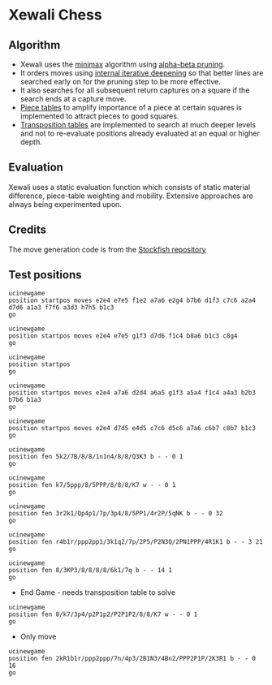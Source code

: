 # Xewali Chess

## Algorithm
- Xewali uses the [minimax](https://www.chessprogramming.org/Minimax) algorithm using [alpha-beta pruning](https://www.chessprogramming.org/Alpha-Beta). 
- It orders moves using [internal iterative deepening](https://www.chessprogramming.org/Internal_Iterative_Deepening) so that better lines are searched early on for the pruning step to be more effective. 
- It also searches for all subsequent return captures on a square if the search ends at a capture move. 
- [Piece tables](https://www.chessprogramming.org/Simplified_Evaluation_Function) to amplify importance of a piece at certain squares is implemented to attract pieces to good squares.
- [Transposition tables](https://www.chessprogramming.org/Transposition_Table) are implemented to search at much deeper levels and not to re-evaluate positions already evaluated at an equal or higher depth.


## Evaluation
Xewali uses a static evaluation function which consists of static material difference, piece-table weighting and mobility. Extensive approaches are always being experimented upon.

## Credits
The move generation code is from the [Stockfish repository](https://github.com/daylen/stockfish-mac/tree/master/Chess)

## Test positions
```
ucinewgame
position startpos moves e2e4 e7e5 f1e2 a7a6 e2g4 b7b6 d1f3 c7c6 a2a4 d7d6 a1a3 f7f6 a3d3 h7h5 b1c3
go

ucinewgame
position startpos moves e2e4 e7e5 g1f3 d7d6 f1c4 b8a6 b1c3 c8g4
go

ucinewgame
position startpos
go

ucinewgame
position startpos moves e2e4 a7a6 d2d4 a6a5 g1f3 a5a4 f1c4 a4a3 b2b3 b7b6 b1a3
go

ucinewgame
position startpos moves e2e4 d7d5 e4d5 c7c6 d5c6 a7a6 c6b7 c8b7 b1c3
go

ucinewgame
position fen 5k2/7B/8/8/1n1n4/8/8/Q3K3 b - - 0 1
go

ucinewgame
position fen k7/5ppp/8/5PPP/8/8/8/K7 w - - 0 1 
go

ucinewgame
position fen 3r2k1/Qp4p1/7p/3p4/8/5PP1/4r2P/5qNK b - - 0 32 
go

ucinewgame
position fen r4b1r/ppp2pp1/3k1q2/7p/2P5/P2N3Q/2PN1PPP/4R1K1 b - - 3 21 
go

ucinewgame
position fen 8/3KP3/8/8/8/8/6k1/7q b - - 14 1
go 

```

- End Game - needs transposition table to solve
```
ucinewgame
position fen 8/k7/3p4/p2P1p2/P2P1P2/8/8/K7 w - - 0 1 
go
```

- Only move
```
ucinewgame
position fen 2kR1b1r/ppp2ppp/7n/4p3/2B1N3/4Bn2/PPP2P1P/2K3R1 b - - 0 16 
go
```